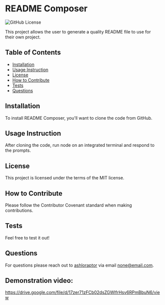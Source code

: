 # README Composer

![GitHub License](https://img.shields.io/badge/license-MIT-blue.svg)

This project allows the user to generate a quality README file to use for their own project.
## Table of Contents
* [Installation](#installation)
* [Usage Instruction](#usage-instruction)
* [License](#license)
* [How to Contribute](#how-to-contribute)
* [Tests](#tests)
* [Questions](#questions)

## Installation
To install README Composer, you'll want to clone the code from GitHub.
## Usage Instruction
After cloning the code, run node on an integrated terminal and respond to the prompts.
## License
This project is licensed under the terms of the MIT license.
## How to Contribute
Please follow the Contributor Covenant standard when making contributions.
## Tests
Feel free to test it out!
## Questions
For questions please reach out to [ashloraptor](https://github.com/ashloraptor) via email none@email.com.

## Demonstration video:
https://drive.google.com/file/d/17zer71zFCb02dsZGWlfrHsv6RPmBbuN6/view
